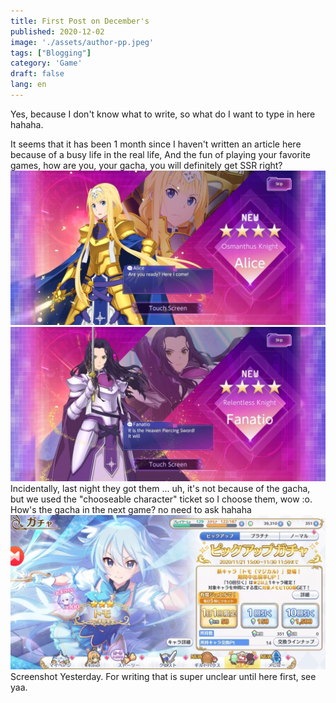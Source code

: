 ```yaml
---
title: First Post on December's
published: 2020-12-02
image: './assets/author-pp.jpeg'
tags: ["Blogging"]
category: 'Game'
draft: false 
lang: en
---
```


Yes, because I don't know what to write, so what do I want to type in here hahaha.

It seems that it has been 1 month since I haven't written an article here because of a busy life in the real life, And the fun of playing your favorite games, how are you, your gacha, you will definitely get SSR right?
![alice-gacha](./assets/ssr-1.jpg)
![fanatio-gacha](./assets/ssr-2.jpg)
Incidentally, last night they got them ... uh, it's not because of the gacha, but we used the "chooseable character" ticket so I choose them, wow :o. How's the gacha in the next game? no need to ask hahaha
![priconne](./assets/priconne-gacha.jpg)
Screenshot Yesterday. For writing that is super unclear until here first, see yaa.